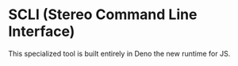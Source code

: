 # SCLI (Stereo Command Line Interface)

This specialized tool is built entirely in Deno the new runtime for JS. 
